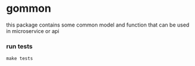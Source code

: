 # gommon

this package contains some common model and function that can be used in microservice or api

### run tests
```shell
make tests
```